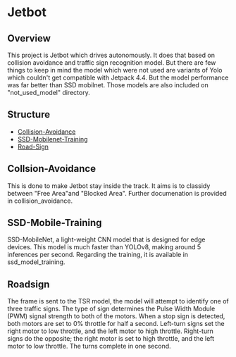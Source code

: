 # Jetbot 

## Overview
This project is Jetbot which drives autonomously. It does that based on collision avoidance and traffic sign recognition model. 
But there are few things to keep in mind the model which were not used are variants of Yolo which couldn't get compatible with Jetpack 4.4. But the model performance was far better than SSD mobilnet. Those models are also included on "not_used_model" directory.


## Structure
- [Collision-Avoidance](#Collision-Avoidance)
- [SSD-Mobilenet-Training](#SSD-Mobile-Training)
- [Road-Sign](#RoadSign)


## Collsion-Avoidance
This is done to make Jetbot stay inside the track. It aims is to classidy between "Free Area"and "Blocked Area". Further documenation is provided in collision_avoidance. 

## SSD-Mobile-Training
 SSD-MobileNet, a light-weight CNN model that is designed for edge devices. This model is much faster than YOLOv8, making around 5 inferences per second. Regarding the training, it is available in ssd_model_training.

## Roadsign
The frame is sent to the TSR model, the model will attempt to identify one of three traffic signs. The type of sign determines the Pulse Width Module (PWM) signal strength to both of the motors. When a stop sign is detected, both motors are set to 0% throttle for half a second. Left-turn signs set the right motor to low throttle, and the left motor to high throttle. Right-turn signs do the opposite; the right motor is set to high throttle, and the left motor to low throttle. The turns complete in one second.
